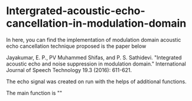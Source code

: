 # Intergrated-acoustic-echo-cancellation-in-modulation-domain

In here, you can find the implementation of modulation domain acoustic echo cancellation technique proposed is the paper below

Jayakumar, E. P., PV Muhammed Shifas, and P. S. Sathidevi. "Integrated acoustic echo and noise suppression in modulation domain." International Journal of Speech Technology 19.3 (2016): 611-621.


The echo signal was created on run with the helps of additional functions.

The main function is ""
